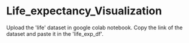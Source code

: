 # Life_expectancy_Visualization
Upload the 'life' dataset in google colab notebook.
Copy the link of the dataset and paste it in the 'life_exp_df'.
